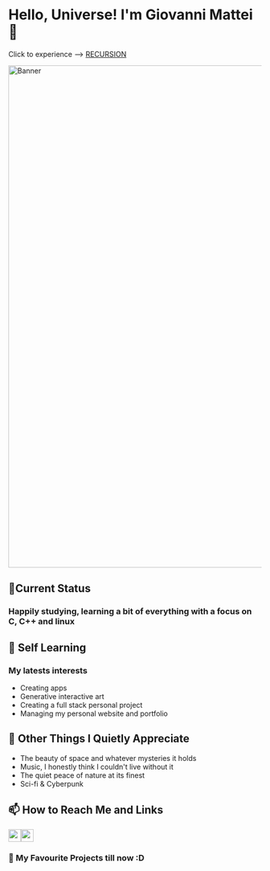 # Hello, Universe! I'm Giovanni Mattei 👋

<p>Click to experience --> <a href="https://github.com/Arkarayn">RECURSION</p></a>

<img src="./images/cyberpunk-city-banner.gif" alt="Banner" style="width: 1000px; height: auto;" />

## 🏫Current Status
### Happily studying, learning a bit of everything with a focus on C, C++ and linux

## 📖 Self Learning
### My latests interests
- Creating apps
- Generative interactive art
- Creating a full stack personal project
- Managing my personal website and portfolio

## 🌌 Other Things I Quietly Appreciate

- The beauty of space and whatever mysteries it holds
- Music, I honestly think I couldn't live without it
- The quiet peace of nature at its finest
- Sci-fi & Cyberpunk

## 📫 How to Reach Me and Links

<p><a href="www.linkedin.com/in/giovanni-mattei-7a74b8265/"><img src="https://img.shields.io/badge/linkedin-%230077B5.svg?&style=for-the-badge&logo=linkedin&logoColor=white" height=25></a><a href="ko-fi.com/arkarayn"><img src="https://img.shields.io/badge/Ko--fi-F16061?style=for-the-badge&logo=ko-fi&logoColor=white" height=25></a></p></p>

### 🎒 My Favourite Projects till now :D
